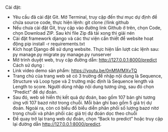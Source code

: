 Cài đặt: 
- Yêu cầu đã cài đặt Git. Mở Terminal, truy cập đến thư mục dự định để chứa source code, thực hiện lệnh:
  git clone //link github
- Nếu chưa cài đặt Git, truy cập vào đường link Github ở trên, chọn Code, chọn Download ZIP. Sau khi file Zip đã tải xong thì giải nén
- Cài đặt framework django và các thư viện cần thiết để website hoạt động
  pip install -r requirements.txt
- Kích hoạt Django để sử dụng website. Thực hiện lần lượt các lệnh sau:
	py manage.py migrate
	py manage.py runserver
- Mở trình duyệt web, truy cập đường dẫn: http://127.0.0.1:8000/predict  
Cách sử dụng :
- Link video demo sản phẩm: https://youtu.be/0nMfAfMXvTQ 
- Trang chủ của trang web sẽ có 3 trường để nhập nội dung là Sequence, Structure và Loop type và 2 trường mặc định là Sequence length và Length to score. Người dùng nhập nội dung tương ứng, sau đó chọn “Predict” để dự đoán.
- Sau đó, web sẽ hiển thị kết quả dự đoán, bao gồm 107 bản ghi tương ứng với 107 bazơ nitơ trong chuỗi. Mỗi bản ghi bao gồm 5 giá trị dự đoán. Ngoài ra, còn có biểu đồ biểu diễn phân phối số lượng bazơ nitơ trong chuỗi và phân phối các giá trị dự đoán dọc theo chuỗi
- Để quay trở lại trang web dự đoán, chọn “Back to predict” hoặc truy cập lại đường dẫn http://127.0.0.1:8000/predict.

